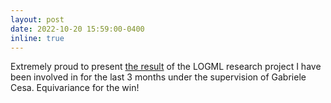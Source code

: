 ```yaml
---
layout: post
date: 2022-10-20 15:59:00-0400
inline: true
---
```


Extremely proud to present [the result](/publications/) of the LOGML research project I have been involved in for the last 3 months under the supervision of Gabriele Cesa. Equivariance for the win! 

